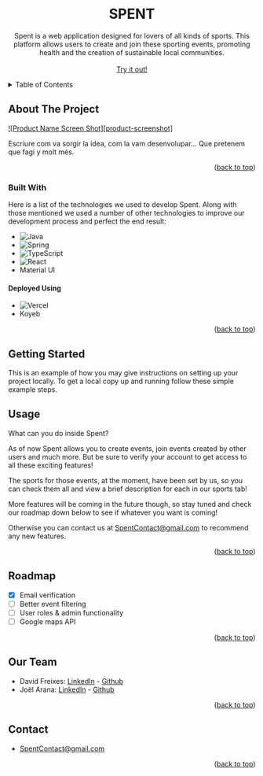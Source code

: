 <!-- Improved compatibility of back to top link: See: https://github.com/othneildrew/Best-README-Template/pull/73 -->

<a id="readme-top"></a>

<!--
*** Thanks for checking out the Best-README-Template. If you have a suggestion
*** that would make this better, please fork the repo and create a pull request
*** or simply open an issue with the tag "enhancement".
*** Don't forget to give the project a star!
*** Thanks again! Now go create something AMAZING! :D
-->

<!-- PROJECT LOGO -->
<br />
<div align="center">

  <h1 align="center">SPENT</h1>

  <p align="center">
   Spent is a web application designed for lovers of all kinds of sports. This platform allows users to create and join these sporting events, promoting health and the creation of sustainable local communities.
    <br />
    <br />
    <a href="https://github.com/othneildrew/Best-README-Template">Try it out!</a>
  </p>
</div>

<!-- TABLE OF CONTENTS -->
<details>
  <summary>Table of Contents</summary>
  <ol>
    <li>
      <a href="#about-the-project">About The Project</a>
      <ul>
      </ul>
    </li>
    <!-- <li>
      <a href="#getting-started">Getting Started</a>
      <ul>
        <li><a href="#prerequisites">Prerequisites</a></li>
        <li><a href="#installation">Installation</a></li>
      </ul>
    </li> -->
    <li><a href="#built-with">Built With</a></li>
    <li><a href="#usage">Usage</a></li>
    <li><a href="#roadmap">Roadmap</a></li>
    <li><a href="#our-team">Our Team</a></li>
    <li><a href="#contact">Contact</a></li>
  </ol>
</details>

<!-- ABOUT THE PROJECT -->

## About The Project

[![Product Name Screen Shot][product-screenshot]](https://example.com)

Escriure com va sorgir la idea, com la vam desenvolupar... Que pretenem que fagi y molt més.

<p align="right">(<a href="#readme-top">back to top</a>)</p>

### Built With

Here is a list of the technologies we used to develop Spent.
Along with those mentioned we used a number of other technologies to improve our development process and perfect the end result: 

- ![Java](https://img.shields.io/badge/java-%23ED8B00.svg?style=for-the-badge&logo=openjdk&logoColor=white)
- ![Spring](https://img.shields.io/badge/spring-%236DB33F.svg?style=for-the-badge&logo=spring&logoColor=white)
- ![TypeScript](https://img.shields.io/badge/typescript-%23007ACC.svg?style=for-the-badge&logo=typescript&logoColor=white)
- ![React](https://img.shields.io/badge/react-%2320232a.svg?style=for-the-badge&logo=react&logoColor=%2361DAFB)
- Material UI

#### Deployed Using

- ![Vercel](https://img.shields.io/badge/vercel-%23000000.svg?style=for-the-badge&logo=vercel&logoColor=white)
- Koyeb



<p align="right">(<a href="#readme-top">back to top</a>)</p>

<!-- GETTING STARTED -->

## Getting Started

This is an example of how you may give instructions on setting up your project locally.
To get a local copy up and running follow these simple example steps.

<!-- ### Prerequisites

This is an example of how to list things you need to use the software and how to install them.

- npm
  ```sh
  npm install npm@latest -g
  ```

### Installation

_Below is an example of how you can instruct your audience on installing and setting up your app. This template doesn't rely on any external dependencies or services._

1. Get a free API Key at [https://example.com](https://example.com)
2. Clone the repo
   ```sh
   git clone https://github.com/github_username/repo_name.git
   ```
3. Install NPM packages
   ```sh
   npm install
   ```
4. Enter your API in `config.js`
   ```js
   const API_KEY = "ENTER YOUR API";
   ```
5. Change git remote url to avoid accidental pushes to base project
   ```sh
   git remote set-url origin github_username/repo_name
   git remote -v # confirm the changes
   ```

<p align="right">(<a href="#readme-top">back to top</a>)</p> -->

<!-- USAGE EXAMPLES -->

## Usage

What can you do inside Spent?

As of now Spent allows you to create events, join events created by other users and much more. But be sure to verify your account to get access to all these exciting features!

The sports for those events, at the moment, have been set by us, so you can check them all and view a brief description for each in our sports tab!

More features will be coming in the future though, so stay tuned and check our roadmap down below to see if whatever you want is coming! 

Otherwise you can contact us at SpentContact@gmail.com to recommend any new features.


<p align="right">(<a href="#readme-top">back to top</a>)</p>

<!-- ROADMAP -->

## Roadmap

- [x] Email verification
- [ ] Better event filtering
- [ ] User roles & admin functionality
- [ ] Google maps API

<p align="right">(<a href="#readme-top">back to top</a>)</p>

<!-- Our team -->

## Our Team

- David Freixes: [LinkedIn](https://www.linkedin.com/in/david-freixes/) - [Github](https://github.com/davidfreixes)
- Joël Arana: [LinkedIn](https://www.linkedin.com/in/joel-arana-gregori/) - [Github](https://github.com/Jaranag)

<p align="right">(<a href="#readme-top">back to top</a>)</p>

<!-- LICENSE -->

<!-- ## License

Distributed under the MIT License. See `LICENSE.txt` for more information.

<p align="right">(<a href="#readme-top">back to top</a>)</p> -->

<!-- CONTACT -->

## Contact

- SpentContact@gmail.com


<p align="right">(<a href="#readme-top">back to top</a>)</p>

<!-- ACKNOWLEDGMENTS -->

<!-- ## Acknowledgments

Use this space to list resources you find helpful and would like to give credit to. I've included a few of my favorites to kick things off!

- [Choose an Open Source License](https://choosealicense.com)
- [GitHub Emoji Cheat Sheet](https://www.webpagefx.com/tools/emoji-cheat-sheet)
- [Malven's Flexbox Cheatsheet](https://flexbox.malven.co/)
- [Malven's Grid Cheatsheet](https://grid.malven.co/)
- [Img Shields](https://shields.io)
- [GitHub Pages](https://pages.github.com)
- [Font Awesome](https://fontawesome.com)
- [React Icons](https://react-icons.github.io/react-icons/search)

<p align="right">(<a href="#readme-top">back to top</a>)</p> -->

<!-- MARKDOWN LINKS & IMAGES -->
<!-- https://www.markdownguide.org/basic-syntax/#reference-style-links -->

